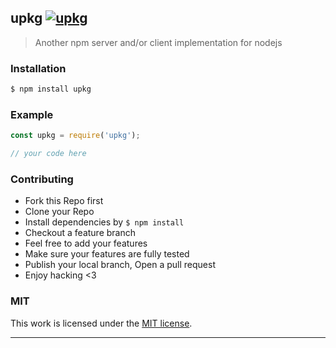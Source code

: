 ## upkg [![upkg](https://img.shields.io/npm/v/upkg.svg)](https://npmjs.org/upkg)

> Another npm server and/or client implementation for nodejs

### Installation

```bash
$ npm install upkg
```

### Example

```js
const upkg = require('upkg');

// your code here

```

### Contributing
- Fork this Repo first
- Clone your Repo
- Install dependencies by `$ npm install`
- Checkout a feature branch
- Feel free to add your features
- Make sure your features are fully tested
- Publish your local branch, Open a pull request
- Enjoy hacking <3

### MIT

This work is licensed under the [MIT license](./LICENSE).

---